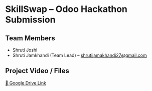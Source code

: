 # SkillSwap – Odoo Hackathon Submission

## Team Members
- Shruti Joshi  
- Shruti Jamkhandi (Team Lead) – [shrutijamakhandi27@gmail.com](mailto:shrutijamakhandi27@gmail.com)

## Project Video / Files
[🔗 Google Drive Link](https://drive.google.com/drive/folders/1pPi9_GSTF-AjMenterpmdIuOO1yxEvKQ)
